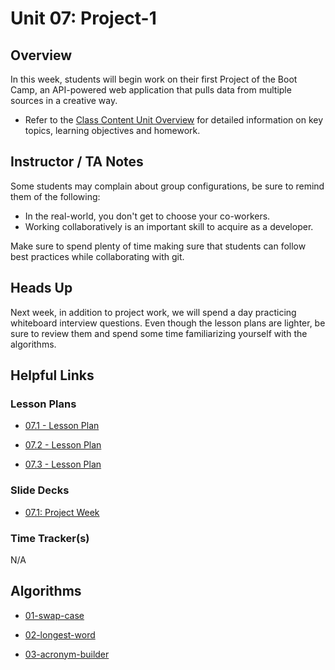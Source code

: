 # Unit 07: Project-1

## Overview

In this week, students will begin work on their first Project of the Boot Camp, an API-powered web application that pulls data from multiple sources in a creative way.

  * Refer to the [Class Content Unit Overview](../../../01-Class-Content/07-Project-1/README.md) for detailed information on key topics, learning objectives and homework.

## Instructor / TA Notes

Some students may complain about group configurations, be sure to remind them of the following:

  * In the real-world, you don't get to choose your co-workers.
  * Working collaboratively is an important skill to acquire as a developer.

Make sure to spend plenty of time making sure that students can follow best practices while collaborating with git.

## Heads Up

Next week, in addition to project work, we will spend a day practicing whiteboard interview questions. Even though the lesson plans are lighter, be sure to review them and spend some time familiarizing yourself with the algorithms. 

## Helpful Links

### Lesson Plans

  * [07.1 - Lesson Plan](01-Day/07.1-LESSON-PLAN.md)

  * [07.2 - Lesson Plan](02-Day/07.2-LESSON-PLAN.md)

  * [07.3 - Lesson Plan](03-Day/07.3-LESSON-PLAN.md)

### Slide Decks

  * [07.1: Project Week](https://docs.google.com/presentation/d/1mCsAsRtwjGncXqq17bIJUZGNV26wqjqeuhWTQvnoLa0/edit?usp=sharing)

### Time Tracker(s)

N/A

## Algorithms

  * [01-swap-case](../../../01-Class-Content/07-Project-1/03-Algorithms/01-swap-case)

  * [02-longest-word](../../../01-Class-Content/07-Project-1/03-Algorithms/02-longest-word)

  * [03-acronym-builder](../../../01-Class-Content/07-Project-1/03-Algorithms/03-acronym-builder)
